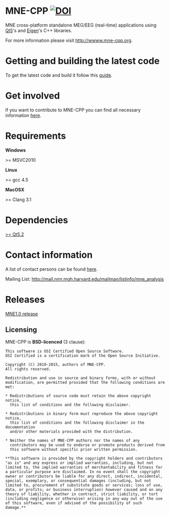 MNE-CPP [![DOI](https://zenodo.org/badge/8729/mne-tools/mne-cpp.svg)](http://dx.doi.org/10.5281/zenodo.17216)
=============================================================================================================

MNE cross-platform standalone MEG/EEG (real-time) applications using [Qt5](http://qt-project.org/downloads)'s and [Eigen](http://eigen.tuxfamily.org)'s C++ libraries.

For more information please visit http://wwww.mne-cpp.org.


Getting and building the latest code
====================================

To get the latest code and build it follow this [guide](http://wiki.mne-cpp.org/index.php/Step_by_Step_Setup_Guide). 


Get involved
============

If you want to contribute to MNE-CPP you can find all necessary information [here](http://wiki.mne-cpp.org/index.php/Portal:Contribute).


Requirements
==========

**Windows**

\>= MSVC2010

**Linux**

\>= gcc 4.5

**MacOSX**

\>= Clang 3.1


Dependencies
============

[>= Qt5.2](http://qt-project.org/downloads)


Contact information
===================

A list of contact persons can be found [here](http://www.mne-cpp.org/index.php/contact/).

Mailing List: http://mail.nmr.mgh.harvard.edu/mailman/listinfo/mne_analysis


Releases
========

[MNE1.0 release](https://github.com/mne-tools/mne-cpp/wiki/MNE-1.0-release)


Licensing
----------

MNE-CPP is **BSD-licenced** (3 clause):

    This software is OSI Certified Open Source Software.
    OSI Certified is a certification mark of the Open Source Initiative.

    Copyright (C) 2010-2015, authors of MNE-CPP.
    All rights reserved.

    Redistribution and use in source and binary forms, with or without
    modification, are permitted provided that the following conditions are met:

    * Redistributions of source code must retain the above copyright notice, 
      this list of conditions and the following disclaimer.

    * Redistributions in binary form must reproduce the above copyright notice,
      this list of conditions and the following disclaimer in the documentation
      and/or other materials provided with the distribution.

    * Neither the names of MNE-CPP authors nor the names of any
      contributors may be used to endorse or promote products derived from
      this software without specific prior written permission.

    **This software is provided by the copyright holders and contributors
    "as is" and any express or implied warranties, including, but not
    limited to, the implied warranties of merchantability and fitness for
    a particular purpose are disclaimed. In no event shall the copyright
    owner or contributors be liable for any direct, indirect, incidental,
    special, exemplary, or consequential damages (including, but not
    limited to, procurement of substitute goods or services; loss of use,
    data, or profits; or business interruption) however caused and on any
    theory of liability, whether in contract, strict liability, or tort
    (including negligence or otherwise) arising in any way out of the use
    of this software, even if advised of the possibility of such
    damage.**
